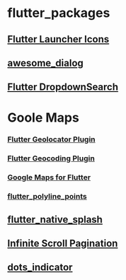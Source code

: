 # flutter_packages

## [Flutter Launcher Icons](https://pub.dev/packages/flutter_launcher_icons)
## [awesome_dialog](https://pub.dev/packages/awesome_dialog)
## [Flutter DropdownSearch](https://pub.dev/packages/dropdown_search)
# Goole Maps
### [Flutter Geolocator Plugin](https://pub.dev/packages/geolocator)
### [Flutter Geocoding Plugin](https://pub.dev/packages/geocoding)
### [Google Maps for Flutter](https://pub.dev/packages/google_maps_flutter)
### [flutter_polyline_points](https://pub.dev/packages/flutter_polyline_points)

## [flutter_native_splash](https://pub.dev/packages/flutter_native_splash)
## [Infinite Scroll Pagination](https://pub.dev/packages/infinite_scroll_pagination)
## [dots_indicator](https://pub.dev/packages/dots_indicator)
